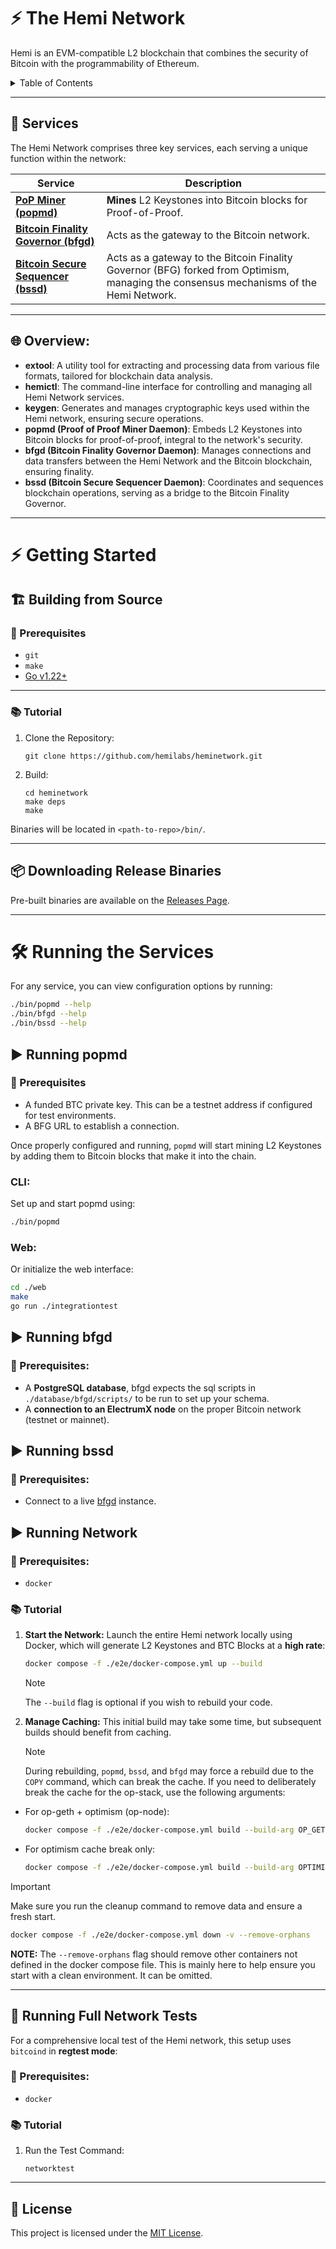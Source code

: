 # ⚡️ The Hemi Network

Hemi is an EVM-compatible L2 blockchain that combines the security of Bitcoin with the programmability of Ethereum.

<details>
  <summary>Table of Contents</summary>

- [⚡️ The Hemi Network](#️-the-hemi-network)
  - [🔧 Services](#-services)
  - [🌐 Overview:](#-overview)
- [⚡️ Getting Started](#️-getting-started)
  - [🏗 Building from Source](#-building-from-source)
    - [🏁 Prerequisites](#-prerequisites)
    - [📚 Tutorial](#-tutorial)
  - [📦 Downloading Release Binaries](#-downloading-release-binaries)
- [🛠 Running the Services](#-running-the-services)
  - [▶️ Running popmd](#️-running-popmd)
    - [🏁 Prerequisites](#-prerequisites-1)
    - [CLI:](#cli)
    - [Web:](#web)
  - [▶️ Running bfgd](#️-running-bfgd)
    - [🏁 Prerequisites:](#-prerequisites-2)
  - [▶️ Running bssd](#️-running-bssd)
    - [🏁 Prerequisites:](#-prerequisites-3)
  - [▶️ Running Network](#️-running-network)
    - [🏁 Prerequisites:](#-prerequisites-4)
    - [📚 Tutorial](#-tutorial-1)
  - [🧪 Running Full Network Tests](#-running-full-network-tests)
    - [🏁 Prerequisites:](#-prerequisites-5)
    - [📚 Tutorial](#-tutorial-2)
  - [📄 License](#-license)
</details>

---
## 🔧 Services

The Hemi Network comprises three key services, each serving a unique function within the network:

| Service | Description |
|---------|-------------|
| [**PoP Miner (popmd)**](https://github.com/hemilabs/heminetwork/blob/main/service/popm) | **Mines** L2 Keystones into Bitcoin blocks for Proof-of-Proof. |
| [**Bitcoin Finality Governor (bfgd)**](https://github.com/hemilabs/heminetwork/blob/main/service/bfg) | Acts as the gateway to the Bitcoin network. |
| [**Bitcoin Secure Sequencer (bssd)**](https://github.com/hemilabs/heminetwork/blob/main/service/bss) | Acts as a gateway to the Bitcoin Finality Governor (BFG) forked from Optimism, managing the consensus mechanisms of the Hemi Network.


---
## 🌐 Overview:

- **extool**: A utility tool for extracting and processing data from various file formats, tailored for blockchain data analysis.
- **hemictl**: The command-line interface for controlling and managing all Hemi Network services.
- **keygen**: Generates and manages cryptographic keys used within the Hemi network, ensuring secure operations.
- **popmd (Proof of Proof Miner Daemon)**: Embeds L2 Keystones into Bitcoin blocks for proof-of-proof, integral to the network's security.
- **bfgd (Bitcoin Finality Governor Daemon)**: Manages connections and data transfers between the Hemi Network and the Bitcoin blockchain, ensuring finality.
- **bssd (Bitcoin Secure Sequencer Daemon)**: Coordinates and sequences blockchain operations, serving as a bridge to the Bitcoin Finality Governor.


---

# ⚡️ Getting Started

## 🏗 Building from Source

### 🏁 Prerequisites

- `git`
- `make`
- [Go v1.22+](https://go.dev/dl/)

---

### 📚 Tutorial


1. Clone the Repository:
   ```shell
   git clone https://github.com/hemilabs/heminetwork.git
   ```
2. Build:
   ```shell
   cd heminetwork
   make deps
   make
   ```

Binaries will be located in `<path-to-repo>/bin/`.

---

## 📦 Downloading Release Binaries

Pre-built binaries are available on the [Releases Page](https://github.com/hemilabs/heminetwork/releases).

---

# 🛠 Running the Services

For any service, you can view configuration options by running:

```bash
./bin/popmd --help
./bin/bfgd --help
./bin/bssd --help
```

## ▶️ Running popmd

### 🏁 Prerequisites

- A funded BTC private key. This can be a testnet address if configured for test environments.
- A BFG URL to establish a connection.

Once properly configured and running, `popmd` will start mining L2 Keystones by adding them to Bitcoin blocks that make it into the chain.

### CLI:

Set up and start popmd using:

```bash
./bin/popmd
```

### Web:

Or initialize the web interface:

```bash
cd ./web
make
go run ./integrationtest
```


## ▶️ Running bfgd

### 🏁 Prerequisites:

- A **PostgreSQL database**, bfgd expects the sql scripts in `./database/bfgd/scripts/` to be run to set up your schema.
- A **connection to an ElectrumX node** on the proper Bitcoin network (testnet or mainnet).



## ▶️ Running bssd

### 🏁 Prerequisites:
-  Connect to a live [bfgd](#running-bfgd) instance.



## ▶️ Running Network

### 🏁 Prerequisites:

- `docker`
### 📚 Tutorial

1. **Start the Network:** Launch the entire Hemi network locally using Docker, which will generate L2 Keystones and BTC Blocks at a **high rate**:

   ```bash
   docker compose -f ./e2e/docker-compose.yml up --build
   ```

    > [!NOTE]
    > The `--build` flag is optional if you wish to rebuild your code.

1. **Manage Caching:**
   This initial build may take some time, but subsequent builds should benefit from caching.

     > [!NOTE]
    > During rebuilding, `popmd`, `bssd`, and `bfgd` may force a rebuild due to the `COPY` command, which can break the cache. If you need to deliberately break the cache for the op-stack, use the following arguments:

- For op-geth + optimism (op-node):
  ```bash
  docker compose -f ./e2e/docker-compose.yml build --build-arg OP_GETH_CACHE_BREAK="$(date)"
  ```

- For optimism cache break only:
  ```bash
  docker compose -f ./e2e/docker-compose.yml build --build-arg OPTIMISM_CACHE_BREAK="$(date)"
  ```

> [!IMPORTANT]
> Make sure you run the cleanup command to remove data and ensure a fresh start.
```bash
docker compose -f ./e2e/docker-compose.yml down -v --remove-orphans
```

**NOTE:** The `--remove-orphans` flag should remove other containers not defined
in the docker compose file. This is mainly here to help ensure you start with a
clean environment.  It can be omitted.

---

## 🧪 Running Full Network Tests

For a comprehensive local test of the Hemi network, this setup uses `bitcoind` in **regtest mode**:

### 🏁 Prerequisites:

- `docker`

### 📚 Tutorial

1. Run the Test Command:
   ```make
   networktest
   ```

---

## 📄 License

This project is licensed under the [MIT License](https://github.com/hemilabs/heminetwork/blob/main/LICENSE).
